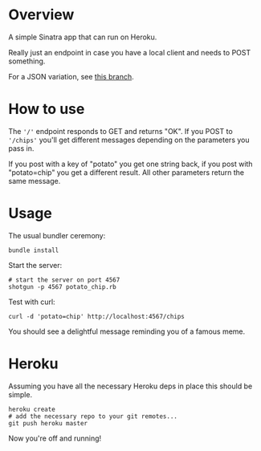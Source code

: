Overview
=========

A simple Sinatra app that can run on Heroku.

Really just an endpoint in case you have a local client and needs to POST something.

For a JSON variation, see [this branch](https://github.com/bitops/potato-chip/tree/json-accept-and-response).

How to use
==========
The ```'/'``` endpoint responds to GET and returns "OK". If you POST to ```'/chips'``` you'll get different messages depending on the parameters you pass in.

If you post with a key of "potato" you get one string back, if you post with "potato=chip" you get a different result. All other parameters return the same message.

Usage
=====

The usual bundler ceremony:

```shell
bundle install
```

Start the server:

```shell
# start the server on port 4567 
shotgun -p 4567 potato_chip.rb
```

Test with curl:

```shell
curl -d 'potato=chip' http://localhost:4567/chips
```

You should see a delightful message reminding you of a famous meme.

Heroku
======

Assuming you have all the necessary Heroku deps in place this should be simple.

```shell
heroku create
# add the necessary repo to your git remotes...
git push heroku master
```

Now you're off and running!
